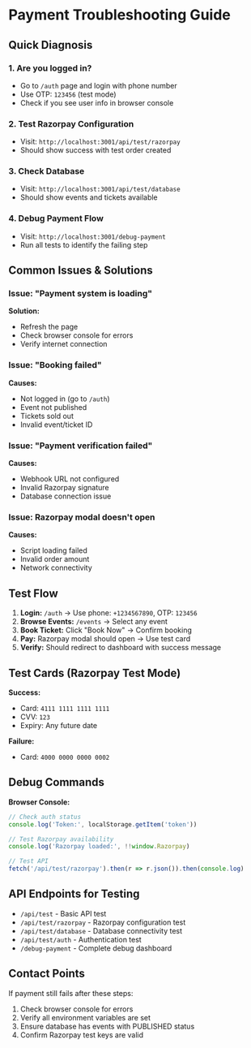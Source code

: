 # Payment Troubleshooting Guide

## Quick Diagnosis

### 1. **Are you logged in?**
- Go to `/auth` page and login with phone number
- Use OTP: `123456` (test mode)
- Check if you see user info in browser console

### 2. **Test Razorpay Configuration**
- Visit: `http://localhost:3001/api/test/razorpay`
- Should show success with test order created

### 3. **Check Database**
- Visit: `http://localhost:3001/api/test/database`
- Should show events and tickets available

### 4. **Debug Payment Flow**
- Visit: `http://localhost:3001/debug-payment`
- Run all tests to identify the failing step

## Common Issues & Solutions

### Issue: "Payment system is loading"
**Solution:** 
- Refresh the page
- Check browser console for errors
- Verify internet connection

### Issue: "Booking failed" 
**Causes:**
- Not logged in (go to `/auth`)
- Event not published
- Tickets sold out
- Invalid event/ticket ID

### Issue: "Payment verification failed"
**Causes:**
- Webhook URL not configured
- Invalid Razorpay signature
- Database connection issue

### Issue: Razorpay modal doesn't open
**Causes:**
- Script loading failed
- Invalid order amount
- Network connectivity

## Test Flow

1. **Login:** `/auth` → Use phone: `+1234567890`, OTP: `123456`
2. **Browse Events:** `/events` → Select any event
3. **Book Ticket:** Click "Book Now" → Confirm booking
4. **Pay:** Razorpay modal should open → Use test card
5. **Verify:** Should redirect to dashboard with success message

## Test Cards (Razorpay Test Mode)

**Success:**
- Card: `4111 1111 1111 1111`
- CVV: `123`
- Expiry: Any future date

**Failure:**
- Card: `4000 0000 0000 0002`

## Debug Commands

**Browser Console:**
```javascript
// Check auth status
console.log('Token:', localStorage.getItem('token'))

// Test Razorpay availability
console.log('Razorpay loaded:', !!window.Razorpay)

// Test API
fetch('/api/test/razorpay').then(r => r.json()).then(console.log)
```

## API Endpoints for Testing

- `/api/test` - Basic API test
- `/api/test/razorpay` - Razorpay configuration test
- `/api/test/database` - Database connectivity test
- `/api/test/auth` - Authentication test
- `/debug-payment` - Complete debug dashboard

## Contact Points

If payment still fails after these steps:
1. Check browser console for errors
2. Verify all environment variables are set
3. Ensure database has events with PUBLISHED status
4. Confirm Razorpay test keys are valid
